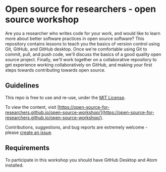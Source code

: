 # Open source for researchers - open source workshop

Are you a researcher who writes code for your work, and would like to learn more about better software practices in open source software? This repository contains lessons to teach you the basics of version control using Git, GitHub, and GitHub desktop. Once we're comfortable using Git to commit, pull, and push code, we'll discuss the basics of a good quality open source project. Finally, we'll work together on a collaborative repository to get experience working collaboratively on GitHub, and making your first steps towards contributing towards open source.

## Guidelines
This repo is free to use and re-use, under the [MIT License](LICENSE).

To view the content, visit [https://open-source-for-researchers.github.io/open-source-workshop/](https://open-source-for-researchers.github.io/open-source-workshop/).

Contributions, suggestions, and bug reports are extremely welcome - please [create an issue](issues/new).

## Requirements

To participate in this workshop you should have GitHub Desktop and Atom installed. 
